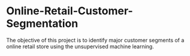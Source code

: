 # Online-Retail-Customer-Segmentation
The objective of this project is to identify major customer segments of a online retail store using the unsupervised machine learning.
